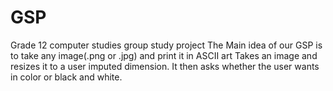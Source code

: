 # GSP
Grade 12 computer studies group study project
The Main idea of our GSP is to take any image(.png or .jpg) and print it in ASCII art Takes an image and resizes it to a user imputed dimension. It then asks whether the user wants in color or black and white.
